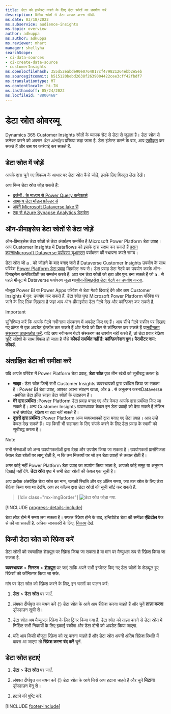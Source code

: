 ```yaml
---
title: डेटा को इन्जेस्ट करने के लिए डेटा स्रोतों का उपयोग करें
description: विभिन्न स्रोतों से डेटा आयात करना सीखें.
ms.date: 03/18/2022
ms.subservice: audience-insights
ms.topic: overview
author: adkuppa
ms.author: adkuppa
ms.reviewer: mhart
manager: shellyha
searchScope:
- ci-data-sources
- ci-create-data-source
- customerInsights
ms.openlocfilehash: 355d52eabde90e0764817cf479821264ebb2e5eb
ms.sourcegitcommit: b515120bebd2638f2639004422cee3cff42fbdf7
ms.translationtype: MT
ms.contentlocale: hi-IN
ms.lasthandoff: 05/24/2022
ms.locfileid: "8800468"
---
```

# <a name="data-sources-overview"></a>डेटा स्रोत ओवरव्यू



Dynamics 365 Customer Insights स्रोतों के व्यापक सेट से डेटा से जुड़ता है। डेटा स्रोत से कनेक्ट करने को अक्सर *डेटा अंतर्ग्रहण* प्रक्रिया कहा जाता है. डेटा इंजेस्ट करने के बाद, आप [एकीकृत](data-unification.md) कर सकते हैं और उस पर कार्रवाई कर सकते हैं.

## <a name="add-a-data-source"></a>डेटा स्रोत में जोड़ें

आपके द्वारा चुने गए विकल्प के आधार पर डेटा स्रोत कैसे जोड़ें, इसके लिए विस्तृत लेख देखें।

आप निम्न डेटा स्रोत जोड़ सकते हैं:

- [दर्जनों . के माध्यम से Power Query कनेक्टर्स](connect-power-query.md)
- [सामान्य डेटा मॉडल फ़ोल्डर से](connect-common-data-model.md)
- [अपने Microsoft Dataverse lake से](connect-dataverse-managed-lake.md)
- [एक से Azure Synapse Analytics डेटाबेस](connect-synapse.md)

## <a name="add-data-from-on-premises-data-sources"></a>ऑन-प्रीमाइसेस डेटा स्रोतों से डेटा जोड़ें

ऑन-प्रिमाइसेस डेटा स्रोतों से डेटा अंतर्ग्रहण समर्थित है Microsoft Power Platform डेटा प्रवाह। आप Customer Insights में Dataflows को इसके द्वारा सक्षम कर सकते हैं [प्रदान करनाMicrosoft Dataverse पर्यावरण यूआरएल](create-environment.md) पर्यावरण की स्थापना करते समय।

डेटा स्रोत जो a . को जोड़ने के बाद बनाए जाते हैं Dataverse Customer Insights उपयोग के साथ परिवेश [Power Platform डेटा प्रवाह](/power-query/dataflows/overview-dataflows-across-power-platform-dynamics-365) डिफ़ॉल्ट रूप से। डेटा प्रवाह डेटा गेटवे का उपयोग करके ऑन-प्रिमाइसेस कनेक्टिविटी का समर्थन करते हैं. आप उन डेटा स्रोतों को हटा और पुनः बना सकते हैं जो a . से पहले मौजूद थे Dataverse पर्यावरण जुड़ा था[ऑन-प्रिमाइसेस डेटा गेटवे का उपयोग करना](/data-integration/gateway/service-gateway-app).

मौजूदा Power BI या Power Apps परिवेश से डेटा गेटवे दिखाई देंगे और आप Customer Insights में पुन: उपयोग कर सकते हैं. डेटा स्रोत पृष्ठ Microsoft Power Platform परिवेश पर जाने के लिए लिंक दिखाता है जहां आप ऑन-प्रीमाइसेस डेटा गेटवे देख और कॉन्फ़िगर कर सकते हैं.

> [!IMPORTANT]
> सुनिश्चित करें कि आपके गेटवे नवीनतम संस्करण में अपडेट किए गए हैं। आप सीधे गेटवे स्क्रीन पर दिखाए गए प्रॉम्प्ट से एक अपडेट इंस्टॉल कर सकते हैं और गेटवे को फिर से कॉन्फ़िगर कर सकते हैं या[नवीनतम संस्करण डाउनलोड करें](https://powerapps.microsoft.com/downloads/). यदि आप नवीनतम गेटवे संस्करण का उपयोग नहीं करते हैं, तो डेटा प्रवाह रीफ़्रेश त्रुटि संदेशों के साथ विफल हो जाता है जैसे **कीवर्ड समर्थित नहीं है: कॉन्फ़िगरेशन गुण। पैरामीटर नाम: कीवर्ड**.

## <a name="review-ingested-data"></a>अंतर्ग्रहित डेटा की समीक्षा करें
यदि आपके परिवेश में Power Platform डेटा प्रवाह, **डेटा स्रोत** पृष्ठ तीन खंडों को सूचीबद्ध करता है: 
- **साझा** : डेटा स्रोत जिन्हें सभी Customer Insights व्यवस्थापकों द्वारा प्रबंधित किया जा सकता है। Power BI डेटा प्रवाह, आपका अपना संग्रहण खाता, और a . से अनुलग्न करनाDataverse -प्रबंधित डेटा झील साझा डेटा स्रोतों के उदाहरण हैं।
- **मेरे द्वारा प्रबंधित** :Power Platform डेटा प्रवाह बनाए गए और केवल आपके द्वारा प्रबंधित किए जा सकते हैं। अन्य Customer Insights व्यवस्थापक केवल इन डेटा प्रवाहों को देख सकते हैं लेकिन उन्हें संपादित, रीफ़्रेश या हटा नहीं सकते हैं।
- **दूसरों द्वारा प्रबंधित** :Power Platform अन्य व्यवस्थापकों द्वारा बनाए गए डेटा प्रवाह। आप उन्हें केवल देख सकते हैं। यह किसी भी सहायता के लिए संपर्क करने के लिए डेटा प्रवाह के स्वामी को सूचीबद्ध करता है।
> [!NOTE]
> सभी संस्थाओं को अन्य उपयोगकर्ताओं द्वारा देखा और उपयोग किया जा सकता है। उपयोगकर्ता प्रासंगिकता केवल डेटा स्रोतों पर लागू होती है, न कि उन निकायों पर जो इन डेटा प्रवाहों से उत्पन्न होती हैं।

अगर कोई नहीं Power Platform डेटा प्रवाह का उपयोग किया जाता है, आपको कोई समूह या अनुभाग दिखाई नहीं देंगे. **डेटा स्रोत** पृष्ठ में सभी डेटा स्रोतों की केवल एक सूची है।

आप प्रत्येक अंतर्ग्रहित डेटा स्रोत का नाम, उसकी स्थिति और वह अंतिम समय, जब उस स्रोत के लिए डेटा रीफ़्रेश किया गया था देखेंगे. आप हर कॉलम द्वारा डेटा स्रोतों की सूची सॉर्ट कर सकते हैं.

> [!div class="mx-imgBorder"]
> ![डेटा स्रोत जोड़ा गया.](media/configure-data-datasource-added.png "डेटा स्रोत जोड़ा गया")

[!INCLUDE [progress-details-include](includes/progress-details-pane.md)]

डेटा लोड होने में समय लग सकता है। सफल रिफ्रेश होने के बाद, इन्टिग्रेटेड डेटा की समीक्षा **एंटिटीज़** पेज से की जा सकती है. अधिक जानकारी के लिए, [निकाय](entities.md) देखें.

## <a name="refresh-a-data-source"></a>किसी डेटा स्रोत को रिफ्रेश करें

डेटा स्रोतों को स्वचालित शेड्यूल पर रिफ़्रेश किया जा सकता है या मांग पर मैन्युअल रूप से रिफ़्रेश किया जा सकता है. 

**व्यवस्थापक** > **सिस्टम** > [**शेड्यूल**](system.md#schedule-tab) पर जाएं ताकि अपने सभी इन्जेस्ट किए गए डेटा स्रोतों के शेड्यूल हुए रिफ़्रेशों को कॉन्फ़िगर किया जा सके.

मांग पर डेटा स्रोत को रिफ़्रेश करने के लिए, इन चरणों का पालन करें:

1. **डेटा** > **डेटा स्रोत** पर जाएँ.

2. लंबवत दीर्घवृत्त का चयन करें (&vellip;) डेटा स्रोत के आगे आप रीफ़्रेश करना चाहते हैं और चुनें **ताज़ा करना** ड्रॉपडाउन सूची से।

3. डेटा स्रोत अब मैन्युअल रिफ्रेश के लिए ट्रिगर किया गया है. डेटा स्रोत को ताज़ा करने से डेटा स्रोत में निर्दिष्ट सभी निकायों के लिए इकाई स्कीमा और डेटा दोनों को अपडेट किया जाएगा.

4. यदि आप किसी मौजूदा रिफ़्रेश को रद्द करना चाहते हैं और डेटा स्रोत अपनी अंतिम रिफ़्रेश स्थिति में वापस आ जाएगा तो **रिफ्रेश करना बंद करें** चुनें.

## <a name="delete-a-data-source"></a>डेटा स्रोत हटाएं

1. **डेटा** > **डेटा स्रोत** पर जाएँ.

2. लंबवत दीर्घवृत्त का चयन करें (&vellip;) डेटा स्रोत के आगे जिसे आप हटाना चाहते हैं और चुनें **मिटाना** ड्रॉपडाउन मेनू से।

3. हटाने की पुष्टि करें.


[!INCLUDE [footer-include](includes/footer-banner.md)]
